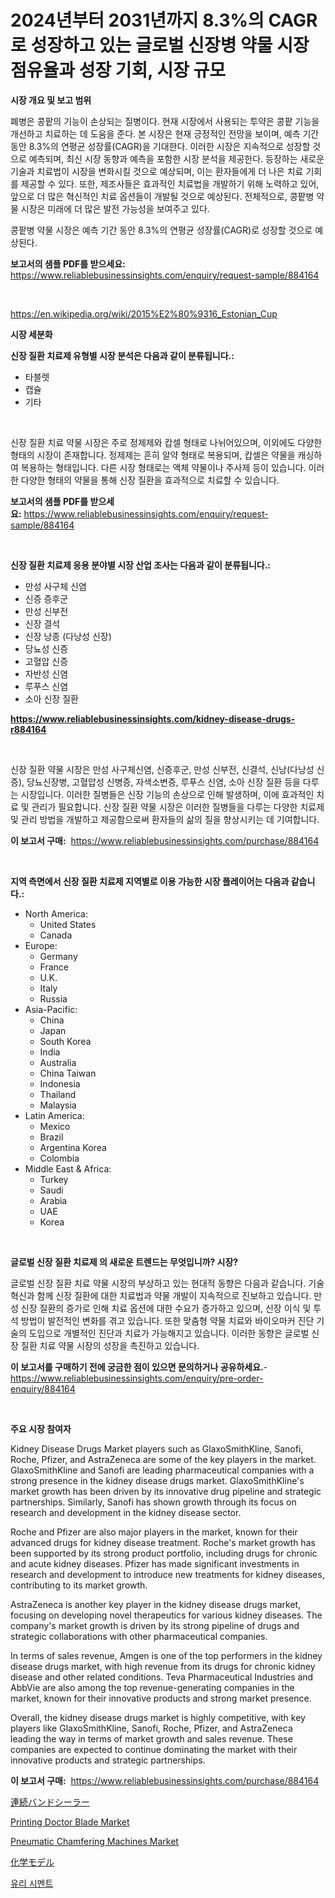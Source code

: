 <p><h1>2024년부터 2031년까지 8.3%의 CAGR로 성장하고 있는 글로벌 신장병 약물 시장 점유율과 성장 기회, 시장 규모</h1></p><p><strong>시장 개요 및 보고 범위</strong></p>
<p><p>폐병은 콩팥의 기능이 손상되는 질병이다. 현재 시장에서 사용되는 투약은 콩팥 기능을 개선하고 치료하는 데 도움을 준다. 본 시장은 현재 긍정적인 전망을 보이며, 예측 기간 동안 8.3%의 연평균 성장률(CAGR)을 기대한다. 이러한 시장은 지속적으로 성장할 것으로 예측되며, 최신 시장 동향과 예측을 포함한 시장 분석을 제공한다. 등장하는 새로운 기술과 치료법이 시장을 변화시킬 것으로 예상되며, 이는 환자들에게 더 나은 치료 기회를 제공할 수 있다. 또한, 제조사들은 효과적인 치료법을 개발하기 위해 노력하고 있어, 앞으로 더 많은 혁신적인 치료 옵션들이 개발될 것으로 예상된다. 전체적으로, 콩팥병 약물 시장은 미래에 더 많은 발전 가능성을 보여주고 있다.</p><p>콩팥병 약물 시장은 예측 기간 동안 8.3%의 연평균 성장률(CAGR)로 성장할 것으로 예상된다.</p></p>
<p><strong>보고서의 샘플 PDF를 받으세요:</strong> <a href="https://www.reliablebusinessinsights.com/enquiry/request-sample/884164">https://www.reliablebusinessinsights.com/enquiry/request-sample/884164</a></p>
<p>&nbsp;</p>
<p><a href="https://en.wikipedia.org/wiki/2015%E2%80%9316_Estonian_Cup">https://en.wikipedia.org/wiki/2015%E2%80%9316_Estonian_Cup</a></p>
<p><strong>시장 세분화</strong></p>
<p><strong>신장 질환 치료제 유형별 시장 분석은 다음과 같이 분류됩니다.:</strong></p>
<p><ul><li>타블렛</li><li>캡슐</li><li>기타</li></ul></p>
<p>&nbsp;</p>
<p><p>신장 질환 치료 약물 시장은 주로 정제제와 캅셀 형태로 나뉘어있으며, 이외에도 다양한 형태의 시장이 존재합니다. 정제제는 흔히 알약 형태로 복용되며, 캅셀은 약물을 캐싱하여 복용하는 형태입니다. 다른 시장 형태로는 액체 약물이나 주사제 등이 있습니다. 이러한 다양한 형태의 약물을 통해 신장 질환을 효과적으로 치료할 수 있습니다.</p></p>
<p><strong>보고서의 샘플 PDF를 받으세요:</strong>&nbsp;<a href="https://www.reliablebusinessinsights.com/enquiry/request-sample/884164">https://www.reliablebusinessinsights.com/enquiry/request-sample/884164</a></p>
<p>&nbsp;</p>
<p><strong> 신장 질환 치료제 응용 분야별 시장 산업 조사는 다음과 같이 분류됩니다.:</strong></p>
<p><ul><li>만성 사구체 신염</li><li>신증 증후군</li><li>만성 신부전</li><li>신장 결석</li><li>신장 낭종 (다낭성 신장)</li><li>당뇨성 신증</li><li>고혈압 신증</li><li>자반성 신염</li><li>루푸스 신염</li><li>소아 신장 질환</li></ul></p>
<p><strong><a href="https://www.reliablebusinessinsights.com/kidney-disease-drugs-r884164">https://www.reliablebusinessinsights.com/kidney-disease-drugs-r884164</a></strong></p>
<p>&nbsp;</p>
<p><p>신장 질환 약물 시장은 만성 사구체신염, 신증후군, 만성 신부전, 신결석, 신낭(다낭성 신증), 당뇨신장병, 고혈압성 신병증, 자색소변증, 루푸스 신염, 소아 신장 질환 등을 다루는 시장입니다. 이러한 질병들은 신장 기능의 손상으로 인해 발생하며, 이에 효과적인 치료 및 관리가 필요합니다. 신장 질환 약물 시장은 이러한 질병들을 다루는 다양한 치료제 및 관리 방법을 개발하고 제공함으로써 환자들의 삶의 질을 향상시키는 데 기여합니다.</p></p>
<p><strong>이 보고서 구매:</strong>&nbsp; <a href="https://www.reliablebusinessinsights.com/purchase/884164">https://www.reliablebusinessinsights.com/purchase/884164</a></p>
<p>&nbsp;</p>
<p><strong>지역 측면에서 신장 질환 치료제 지역별로 이용 가능한 시장 플레이어는 다음과 같습니다.:</strong></p>
<p><ul>
    <li>
        North America:
        <ul>
            <li>United States</li>
            <li>Canada</li>
        </ul>
    </li>
    <li>
        Europe:
        <ul>
            <li>Germany</li>
            <li>France</li>
            <li>U.K.</li>
            <li>Italy</li>
            <li>Russia</li>
        </ul>
    </li>
    <li>
        Asia-Pacific:
        <ul>
            <li>China</li>
            <li>Japan</li>
            <li>South Korea</li>
            <li>India</li>
            <li>Australia</li>
            <li>China Taiwan</li>
            <li>Indonesia</li>
            <li>Thailand</li>
            <li>Malaysia</li>
        </ul>
    </li>
    <li>
        Latin America:
        <ul>
            <li>Mexico</li>
            <li>Brazil</li>
            <li>Argentina Korea</li>
            <li>Colombia</li>
        </ul>
    </li>
    <li>
        Middle East & Africa:
        <ul>
            <li>Turkey</li>
            <li>Saudi</li>
            <li>Arabia</li>
            <li>UAE</li>
            <li>Korea</li>
        </ul>
    </li>
    </ul></p>
<p>&nbsp;</p>
<p><strong>글로벌 신장 질환 치료제 의 새로운 트렌드는 무엇입니까? 시장?</strong></p>
<p><p>글로벌 신장 질환 치료 약물 시장의 부상하고 있는 현대적 동향은 다음과 같습니다. 기술 혁신과 함께 신장 질환에 대한 치료법과 약물 개발이 지속적으로 진보하고 있습니다. 만성 신장 질환의 증가로 인해 치료 옵션에 대한 수요가 증가하고 있으며, 신장 이식 및 투석 방법이 발전적인 변화를 겪고 있습니다. 또한 맞춤형 약물 치료와 바이오마커 진단 기술의 도입으로 개별적인 진단과 치료가 가능해지고 있습니다. 이러한 동향은 글로벌 신장 질환 치료 약물 시장의 성장을 촉진하고 있습니다.</p></p>
<p><strong>이 보고서를 구매하기 전에 궁금한 점이 있으면 문의하거나 공유하세요.</strong>- <a href="https://www.reliablebusinessinsights.com/enquiry/pre-order-enquiry/884164">https://www.reliablebusinessinsights.com/enquiry/pre-order-enquiry/884164</a></p>
<p>&nbsp;</p>
<p><strong>주요 시장 참여자</strong></p>
<p><p>Kidney Disease Drugs Market players such as GlaxoSmithKline, Sanofi, Roche, Pfizer, and AstraZeneca are some of the key players in the market. GlaxoSmithKline and Sanofi are leading pharmaceutical companies with a strong presence in the kidney disease drugs market. GlaxoSmithKline's market growth has been driven by its innovative drug pipeline and strategic partnerships. Similarly, Sanofi has shown growth through its focus on research and development in the kidney disease sector.</p><p>Roche and Pfizer are also major players in the market, known for their advanced drugs for kidney disease treatment. Roche's market growth has been supported by its strong product portfolio, including drugs for chronic and acute kidney diseases. Pfizer has made significant investments in research and development to introduce new treatments for kidney diseases, contributing to its market growth.</p><p>AstraZeneca is another key player in the kidney disease drugs market, focusing on developing novel therapeutics for various kidney diseases. The company's market growth is driven by its strong pipeline of drugs and strategic collaborations with other pharmaceutical companies.</p><p>In terms of sales revenue, Amgen is one of the top performers in the kidney disease drugs market, with high revenue from its drugs for chronic kidney disease and other related conditions. Teva Pharmaceutical Industries and AbbVie are also among the top revenue-generating companies in the market, known for their innovative products and strong market presence.</p><p>Overall, the kidney disease drugs market is highly competitive, with key players like GlaxoSmithKline, Sanofi, Roche, Pfizer, and AstraZeneca leading the way in terms of market growth and sales revenue. These companies are expected to continue dominating the market with their innovative products and strategic partnerships.</p></p>
<p><strong>이 보고서 구매:</strong>&nbsp;&nbsp;<a href="https://www.reliablebusinessinsights.com/purchase/884164">https://www.reliablebusinessinsights.com/purchase/884164</a></p>
<p><p><a href="https://github.com/DanykaKilback/Market-Research-Report-List-2/blob/main/4043361185891.md">連続バンドシーラー</a></p><p><a href="https://github.com/lubmix/Market-Research-Report-List-3/blob/main/printing-doctor-blade-market.md">Printing Doctor Blade Market</a></p><p><a href="https://github.com/joannagoyvaerts/Market-Research-Report-List-3/blob/main/pneumatic-chamfering-machines-market.md">Pneumatic Chamfering Machines Market</a></p><p><a href="https://github.com/RandallRunte2023/Market-Research-Report-List-2/blob/main/2212488185890.md">化学モデル</a></p><p><a href="https://github.com/LuckeyCorbin/Market-Research-Report-List-1/blob/main/24008661235.md">유리 시멘트</a></p></p>